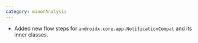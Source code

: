 ```yaml
---
category: minorAnalysis
---
```

* Added new flow steps for `androidx.core.app.NotificationCompat` and its inner classes.
  